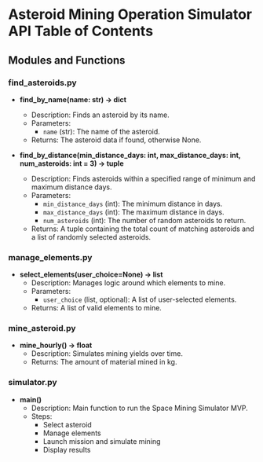 # Asteroid Mining Operation Simulator API Table of Contents

## Modules and Functions

### find_asteroids.py
- **find_by_name(name: str) -> dict**
  - Description: Finds an asteroid by its name.
  - Parameters:
    - `name` (str): The name of the asteroid.
  - Returns: The asteroid data if found, otherwise None.

- **find_by_distance(min_distance_days: int, max_distance_days: int, num_asteroids: int = 3) -> tuple**
  - Description: Finds asteroids within a specified range of minimum and maximum distance days.
  - Parameters:
    - `min_distance_days` (int): The minimum distance in days.
    - `max_distance_days` (int): The maximum distance in days.
    - `num_asteroids` (int): The number of random asteroids to return.
  - Returns: A tuple containing the total count of matching asteroids and a list of randomly selected asteroids.

### manage_elements.py
- **select_elements(user_choice=None) -> list**
  - Description: Manages logic around which elements to mine.
  - Parameters:
    - `user_choice` (list, optional): A list of user-selected elements.
  - Returns: A list of valid elements to mine.

### mine_asteroid.py
- **mine_hourly() -> float**
  - Description: Simulates mining yields over time.
  - Returns: The amount of material mined in kg.

### simulator.py
- **main()**
  - Description: Main function to run the Space Mining Simulator MVP.
  - Steps:
    - Select asteroid
    - Manage elements
    - Launch mission and simulate mining
    - Display results